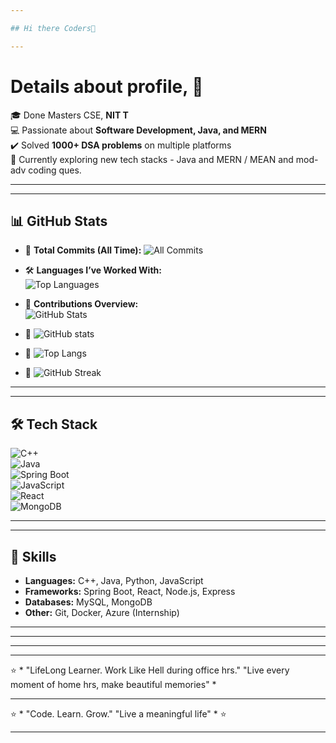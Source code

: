 ```yaml
---

## Hi there Coders👋

---
```


# Details about profile, 👋  

🎓 Done Masters CSE, **NIT T**  
💻 Passionate about **Software Development, Java, and MERN**  
✔️ Solved **1000+ DSA problems** on multiple platforms  
🚀 Currently exploring new tech stacks - Java and MERN / MEAN and mod-adv coding ques.   

---

---

## 📊 GitHub Stats  

- 🚀 **Total Commits (All Time):**
  ![All Commits](https://komarev.com/ghpvc/?username=Alpha1zln&color=blue&style=flat&label=Commits+Made)   

- 🛠️ **Languages I’ve Worked With:**  
  ![Top Languages](https://github-readme-stats.vercel.app/api/top-langs/?username=Alpha1zln&layout=compact&theme=tokyonight&hide_border=true)  


- 📌 **Contributions Overview:**  
  ![GitHub Stats](https://github-readme-streak-stats.herokuapp.com/?user=Alpha1zln&theme=tokyonight&hide_border=true)  


- 🚀
  ![GitHub stats](https://github-readme-stats.vercel.app/api?username=Alpha1zln&show_icons=true&theme=default)  

- 🚀
  ![Top Langs](https://github-readme-stats.vercel.app/api/top-langs/?username=Alpha1zln&layout=compact&theme=default)  

- 🚀
  ![GitHub Streak](https://streak-stats.demolab.com/?user=Alpha1zln&theme=default)  

---

---

## 🛠️ Tech Stack  

![C++](https://img.shields.io/badge/C++-00599C?style=for-the-badge&logo=cplusplus&logoColor=white)  
![Java](https://img.shields.io/badge/Java-ED8B00?style=for-the-badge&logo=openjdk&logoColor=white)  
![Spring Boot](https://img.shields.io/badge/SpringBoot-6DB33F?style=for-the-badge&logo=springboot&logoColor=white)  
![JavaScript](https://img.shields.io/badge/JavaScript-F7DF1E?style=for-the-badge&logo=javascript&logoColor=black)  
![React](https://img.shields.io/badge/React-20232A?style=for-the-badge&logo=react&logoColor=61DAFB)  
![MongoDB](https://img.shields.io/badge/MongoDB-4EA94B?style=for-the-badge&logo=mongodb&logoColor=white)  

---


---

## 🔧 Skills
- **Languages:** C++, Java, Python, JavaScript  
- **Frameworks:** Spring Boot, React, Node.js, Express  
- **Databases:** MySQL, MongoDB  
- **Other:** Git, Docker, Azure (Internship)  

---

---

<!--
## 📈 Coding Profiles
- [LeetCode](https://leetcode.com/yourid)  
- [Codeforces](https://codeforces.com/profile/yourid)  
- [GeeksforGeeks](https://auth.geeksforgeeks.org/user/yourid/practice)  
-->
---

<!--
## 📫 Connect with Me
- [LinkedIn](https://linkedin.com/in/yourid)  
- [Email](mailto:yourmail@gmail.com)  
-->

---
⭐ * "LifeLong Learner. Work Like Hell during office hrs."  "Live every moment of home hrs, make beautiful memories" *

---

⭐ * "Code. Learn. Grow."  "Live a meaningful life" *   ⭐

---

<!--
**Alpha1zln/Alpha1zln** is a ✨ _special_ ✨ repository because its `README.md` (this file) appears on your GitHub profile.

Here are some ideas to get you started:

- 🔭 I’m currently working on ...
- 🌱 I’m currently learning ...
- 👯 I’m looking to collaborate on ...
- 🤔 I’m looking for help with ...
- 💬 Ask me about ...
- 📫 How to reach me: ...
- 😄 Pronouns: ...
- ⚡ Fun fact: ...
-->
